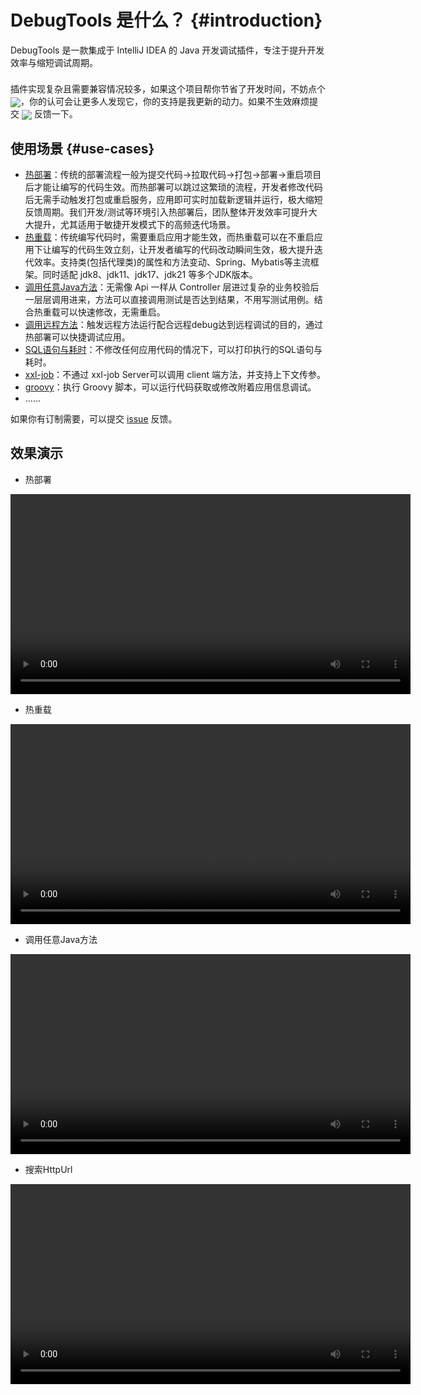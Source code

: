 
# DebugTools 是什么？ {#introduction}

DebugTools 是一款集成于 IntelliJ IDEA 的 Java 开发调试插件，专注于提升开发效率与缩短调试周期。

<div class="tip custom-block" style="padding-top: 8px">
插件实现复杂且需要兼容情况较多，如果这个项目帮你节省了开发时间，不妨点个 <a target="_blank" href="https://github.com/java-hot-deploy/debug-tools"><img src="https://img.shields.io/github/stars/java-hot-deploy/debug-tools?style=flat&logo=GitHub" style="display: inline-block; vertical-align: middle;" /></a>，你的认可会让更多人发现它，你的支持是我更新的动力。如果不生效麻烦提交 <a target="_blank" href="https://github.com/java-hot-deploy/debug-tools/issues"><img src="https://img.shields.io/github/issues-closed/java-hot-deploy/debug-tools?style=flat&logo=github" style="display: inline-block; vertical-align: middle;" /></a> 反馈一下。
</div>

## 使用场景 {#use-cases}

- [热部署](hot-deploy)：传统的部署流程一般为提交代码->拉取代码->打包->部署->重启项目后才能让编写的代码生效。而热部署可以跳过这繁琐的流程，开发者修改代码后无需手动触发打包或重启服务，应用即可实时加载新逻辑并运行，极大缩短反馈周期。我们开发/测试等环境引入热部署后，团队整体开发效率可提升大大提升，尤其适用于敏捷开发模式下的高频迭代场景。
- [热重载](hot-reload)：传统编写代码时，需要重启应用才能生效，而热重载可以在不重启应用下让编写的代码生效立刻，让开发者编写的代码改动瞬间生效，极大提升迭代效率。支持类(包括代理类)的属性和方法变动、Spring、Mybatis等主流框架。同时适配 jdk8、jdk11、jdk17、jdk21 等多个JDK版本。
- [调用任意Java方法](attach-local)：无需像 Api 一样从 Controller 层进过复杂的业务校验后一层层调用进来，方法可以直接调用测试是否达到结果，不用写测试用例。结合热重载可以快速修改，无需重启。
- [调用远程方法](attach-remote)：触发远程方法运行配合远程debug达到远程调试的目的，通过热部署可以快捷调试应用。
- [SQL语句与耗时](sql)：不修改任何应用代码的情况下，可以打印执行的SQL语句与耗时。
- [xxl-job](xxl-job)：不通过 xxl-job Server可以调用 client 端方法，并支持上下文传参。
- [groovy](groovy-execute)：执行 Groovy 脚本，可以运行代码获取或修改附着应用信息调试。
- ......

如果你有订制需要，可以提交 [issue](https://github.com/java-hot-deploy/debug-tools/issues) 反馈。

## 效果演示

- 热部署

<video controls width="640">
  <source src="https://download.debug-tools.cc/mp4/hot_deploy.mp4" type="video/mp4">https://download.debug-tools.cc/mp4/hot_deploy.mp4
</video>

- 热重载

<video controls width="640">
  <source src="https://download.debug-tools.cc/mp4/hot_reload.mp4" type="video/mp4">https://download.debug-tools.cc/mp4/hot_reload.mp4
</video>

- 调用任意Java方法

<video controls width="640">
  <source src="https://download.debug-tools.cc/mp4/quick_debug.mp4" type="video/mp4">https://download.debug-tools.cc/mp4/quick_debug.mp4
</video>

- 搜索HttpUrl

<video controls width="640">
  <source src="https://download.debug-tools.cc/mp4/search_url.mp4" type="video/mp4">https://download.debug-tools.cc/mp4/search_url.mp4
</video>
